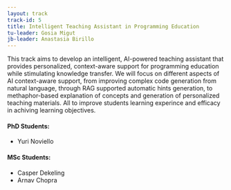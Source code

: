 ```yaml
---
layout: track
track-id: 5
title: Intelligent Teaching Assistant in Programming Education
tu-leader: Gosia Migut
jb-leader: Anastasia Birillo
---
```


This track aims to develop an intelligent, AI-powered teaching assistant that provides personalized, context-aware support for programming education while stimulating knowledge transfer. We will focus on different aspects of AI context-aware support, from improving complex code generation from natural language, through RAG supported automatic hints generation, to methaphor-based explanation of concepts and generation of personalized teaching materials. All to improve students learning experince and efficacy in achiving learning objectives.

#### PhD Students: 
- Yuri Noviello 

#### MSc Students:
- Casper Dekeling
- Arnav Chopra
